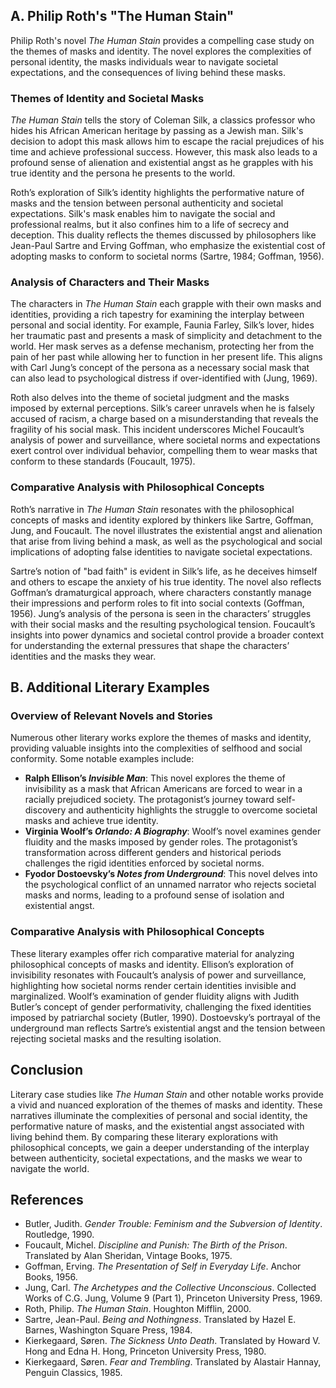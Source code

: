 ## A. Philip Roth's "The Human Stain"

Philip Roth's novel *The Human Stain* provides a compelling case study on the themes of masks and identity. The novel explores the complexities of personal identity, the masks individuals wear to navigate societal expectations, and the consequences of living behind these masks.

### Themes of Identity and Societal Masks

*The Human Stain* tells the story of Coleman Silk, a classics professor who hides his African American heritage by passing as a Jewish man. Silk's decision to adopt this mask allows him to escape the racial prejudices of his time and achieve professional success. However, this mask also leads to a profound sense of alienation and existential angst as he grapples with his true identity and the persona he presents to the world.

Roth’s exploration of Silk’s identity highlights the performative nature of masks and the tension between personal authenticity and societal expectations. Silk's mask enables him to navigate the social and professional realms, but it also confines him to a life of secrecy and deception. This duality reflects the themes discussed by philosophers like Jean-Paul Sartre and Erving Goffman, who emphasize the existential cost of adopting masks to conform to societal norms (Sartre, 1984; Goffman, 1956).

### Analysis of Characters and Their Masks

The characters in *The Human Stain* each grapple with their own masks and identities, providing a rich tapestry for examining the interplay between personal and social identity. For example, Faunia Farley, Silk’s lover, hides her traumatic past and presents a mask of simplicity and detachment to the world. Her mask serves as a defense mechanism, protecting her from the pain of her past while allowing her to function in her present life. This aligns with Carl Jung’s concept of the persona as a necessary social mask that can also lead to psychological distress if over-identified with (Jung, 1969).

Roth also delves into the theme of societal judgment and the masks imposed by external perceptions. Silk’s career unravels when he is falsely accused of racism, a charge based on a misunderstanding that reveals the fragility of his social mask. This incident underscores Michel Foucault’s analysis of power and surveillance, where societal norms and expectations exert control over individual behavior, compelling them to wear masks that conform to these standards (Foucault, 1975).

### Comparative Analysis with Philosophical Concepts

Roth’s narrative in *The Human Stain* resonates with the philosophical concepts of masks and identity explored by thinkers like Sartre, Goffman, Jung, and Foucault. The novel illustrates the existential angst and alienation that arise from living behind a mask, as well as the psychological and social implications of adopting false identities to navigate societal expectations.

Sartre’s notion of "bad faith" is evident in Silk’s life, as he deceives himself and others to escape the anxiety of his true identity. The novel also reflects Goffman’s dramaturgical approach, where characters constantly manage their impressions and perform roles to fit into social contexts (Goffman, 1956). Jung’s analysis of the persona is seen in the characters’ struggles with their social masks and the resulting psychological tension. Foucault’s insights into power dynamics and societal control provide a broader context for understanding the external pressures that shape the characters’ identities and the masks they wear.

## B. Additional Literary Examples

### Overview of Relevant Novels and Stories

Numerous other literary works explore the themes of masks and identity, providing valuable insights into the complexities of selfhood and social conformity. Some notable examples include:

- **Ralph Ellison’s *Invisible Man***: This novel explores the theme of invisibility as a mask that African Americans are forced to wear in a racially prejudiced society. The protagonist’s journey toward self-discovery and authenticity highlights the struggle to overcome societal masks and achieve true identity.
- **Virginia Woolf’s *Orlando: A Biography***: Woolf’s novel examines gender fluidity and the masks imposed by gender roles. The protagonist’s transformation across different genders and historical periods challenges the rigid identities enforced by societal norms.
- **Fyodor Dostoevsky’s *Notes from Underground***: This novel delves into the psychological conflict of an unnamed narrator who rejects societal masks and norms, leading to a profound sense of isolation and existential angst.

### Comparative Analysis with Philosophical Concepts

These literary examples offer rich comparative material for analyzing philosophical concepts of masks and identity. Ellison’s exploration of invisibility resonates with Foucault’s analysis of power and surveillance, highlighting how societal norms render certain identities invisible and marginalized. Woolf’s examination of gender fluidity aligns with Judith Butler’s concept of gender performativity, challenging the fixed identities imposed by patriarchal society (Butler, 1990). Dostoevsky’s portrayal of the underground man reflects Sartre’s existential angst and the tension between rejecting societal masks and the resulting isolation.

## Conclusion

Literary case studies like *The Human Stain* and other notable works provide a vivid and nuanced exploration of the themes of masks and identity. These narratives illuminate the complexities of personal and social identity, the performative nature of masks, and the existential angst associated with living behind them. By comparing these literary explorations with philosophical concepts, we gain a deeper understanding of the interplay between authenticity, societal expectations, and the masks we wear to navigate the world.

## References

- Butler, Judith. *Gender Trouble: Feminism and the Subversion of Identity*. Routledge, 1990.
- Foucault, Michel. *Discipline and Punish: The Birth of the Prison*. Translated by Alan Sheridan, Vintage Books, 1975.
- Goffman, Erving. *The Presentation of Self in Everyday Life*. Anchor Books, 1956.
- Jung, Carl. *The Archetypes and the Collective Unconscious*. Collected Works of C.G. Jung, Volume 9 (Part 1), Princeton University Press, 1969.
- Roth, Philip. *The Human Stain*. Houghton Mifflin, 2000.
- Sartre, Jean-Paul. *Being and Nothingness*. Translated by Hazel E. Barnes, Washington Square Press, 1984.
- Kierkegaard, Søren. *The Sickness Unto Death*. Translated by Howard V. Hong and Edna H. Hong, Princeton University Press, 1980.
- Kierkegaard, Søren. *Fear and Trembling*. Translated by Alastair Hannay, Penguin Classics, 1985.